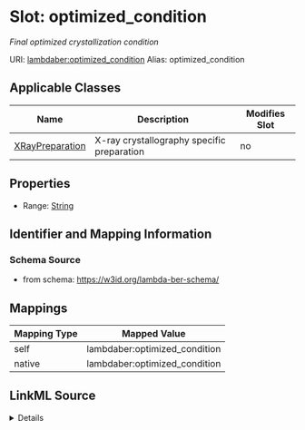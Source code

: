 

# Slot: optimized_condition 


_Final optimized crystallization condition_





URI: [lambdaber:optimized_condition](https://w3id.org/lambda-ber-schema/optimized_condition)
Alias: optimized_condition

<!-- no inheritance hierarchy -->





## Applicable Classes

| Name | Description | Modifies Slot |
| --- | --- | --- |
| [XRayPreparation](XRayPreparation.md) | X-ray crystallography specific preparation |  no  |






## Properties

* Range: [String](String.md)




## Identifier and Mapping Information






### Schema Source


* from schema: https://w3id.org/lambda-ber-schema/




## Mappings

| Mapping Type | Mapped Value |
| ---  | ---  |
| self | lambdaber:optimized_condition |
| native | lambdaber:optimized_condition |




## LinkML Source

<details>
```yaml
name: optimized_condition
description: Final optimized crystallization condition
from_schema: https://w3id.org/lambda-ber-schema/
rank: 1000
alias: optimized_condition
owner: XRayPreparation
domain_of:
- XRayPreparation
range: string

```
</details>